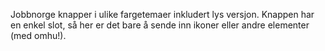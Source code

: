 Jobbnorge knapper i ulike fargetemaer inkludert lys versjon. Knappen har en enkel slot, så her er det bare å sende inn ikoner eller andre elementer (med omhu!). 

```[import](./../../examples/JnButtonExample.vue)
```